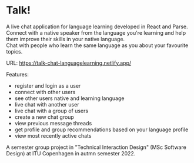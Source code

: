 # Talk!

A live chat application for language learning developed in React and Parse.<br/>
Connect with a native speaker from the language you're learning and help them improve their skills in your native language.<br/>
Chat with people who learn the same language as you about your favourite topics. 

URL: https://talk-chat-languagelearning.netlify.app/

Features:
* register and login as a user
* connect with other users 
* see other users native and learning language
* live chat with another user 
* live chat with a group of users
* create a new chat group 
* view previous message threads
* get profile and group recommendations based on your language profile
* view most recently active chats

A semester group project in "Technical Interaction Design" (MSc Software Design) at ITU Copenhagen in autmn semester 2022.
